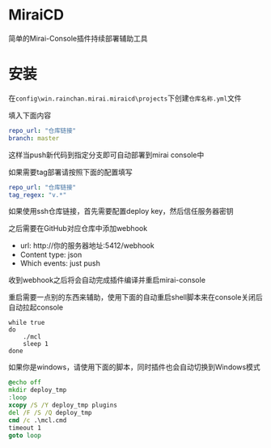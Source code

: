 # MiraiCD

简单的Mirai-Console插件持续部署辅助工具

# 安装

在`config\win.rainchan.mirai.miraicd\projects`下创建`仓库名称.yml`文件

填入下面内容

```yml
repo_url: "仓库链接"
branch: master
```
这样当push新代码到指定分支即可自动部署到mirai console中

如果需要tag部署请按照下面的配置填写
```yml
repo_url: "仓库链接"
tag_regex: "v.*"
```

如果使用ssh仓库链接，首先需要配置deploy key，然后信任服务器密钥

之后需要在GitHub对应仓库中添加webhook
* url: http://你的服务器地址:5412/webhook
* Content type: json
* Which events: just push

收到webhook之后将会自动完成插件编译并重启mirai-console

重启需要一点别的东西来辅助，使用下面的自动重启shell脚本来在console关闭后自动拉起console

```shell
while true 
do
    ./mcl
    sleep 1 
done
```

如果你是windows，请使用下面的脚本，同时插件也会自动切换到Windows模式

```bat
@echo off
mkdir deploy_tmp
:loop
xcopy /S /Y deploy_tmp plugins
del /F /S /Q deploy_tmp
cmd /c .\mcl.cmd
timeout 1
goto loop
```
